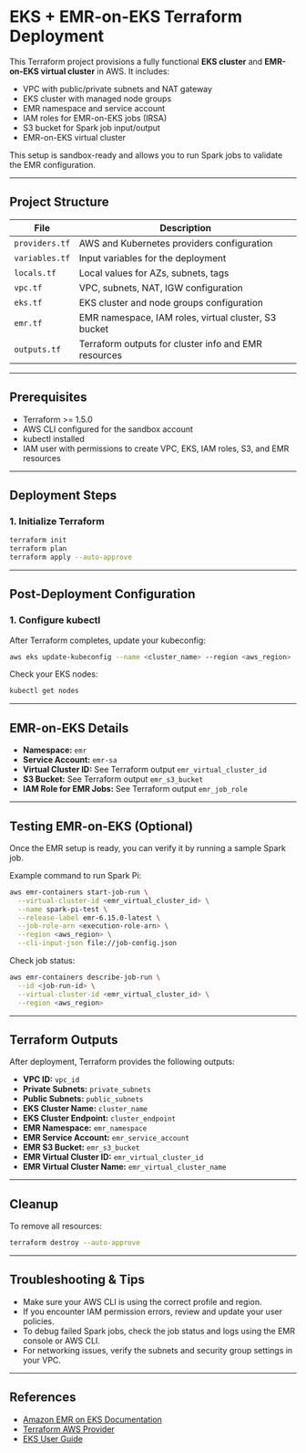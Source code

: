 # EKS + EMR-on-EKS Terraform Deployment

This Terraform project provisions a fully functional **EKS cluster** and **EMR-on-EKS virtual cluster** in AWS. It includes:

- VPC with public/private subnets and NAT gateway
- EKS cluster with managed node groups
- EMR namespace and service account
- IAM roles for EMR-on-EKS jobs (IRSA)
- S3 bucket for Spark job input/output
- EMR-on-EKS virtual cluster

This setup is sandbox-ready and allows you to run Spark jobs to validate the EMR configuration.

---

## Project Structure

| File            | Description |
|-----------------|-------------|
| `providers.tf`  | AWS and Kubernetes providers configuration |
| `variables.tf`  | Input variables for the deployment |
| `locals.tf`     | Local values for AZs, subnets, tags |
| `vpc.tf`        | VPC, subnets, NAT, IGW configuration |
| `eks.tf`        | EKS cluster and node groups configuration |
| `emr.tf`        | EMR namespace, IAM roles, virtual cluster, S3 bucket |
| `outputs.tf`    | Terraform outputs for cluster info and EMR resources |

---

## Prerequisites

- Terraform >= 1.5.0
- AWS CLI configured for the sandbox account
- kubectl installed
- IAM user with permissions to create VPC, EKS, IAM roles, S3, and EMR resources

---

## Deployment Steps

### 1. **Initialize Terraform**

```bash
terraform init
terraform plan
terraform apply --auto-approve
```

---

## Post-Deployment Configuration

### 1. **Configure kubectl**

After Terraform completes, update your kubeconfig:

```bash
aws eks update-kubeconfig --name <cluster_name> --region <aws_region>
```

Check your EKS nodes:

```bash
kubectl get nodes
```

---

## EMR-on-EKS Details

- **Namespace:** `emr`
- **Service Account:** `emr-sa`
- **Virtual Cluster ID:** See Terraform output `emr_virtual_cluster_id`
- **S3 Bucket:** See Terraform output `emr_s3_bucket`
- **IAM Role for EMR Jobs:** See Terraform output `emr_job_role`

---

## Testing EMR-on-EKS (Optional)

Once the EMR setup is ready, you can verify it by running a sample Spark job.

Example command to run Spark Pi:

```bash
aws emr-containers start-job-run \
  --virtual-cluster-id <emr_virtual_cluster_id> \
  --name spark-pi-test \
  --release-label emr-6.15.0-latest \
  --job-role-arn <execution-role-arn> \
  --region <aws_region> \
  --cli-input-json file://job-config.json
```

Check job status:

```bash
aws emr-containers describe-job-run \
  --id <job-run-id> \
  --virtual-cluster-id <emr_virtual_cluster_id> \
  --region <aws_region>
```

---

## Terraform Outputs

After deployment, Terraform provides the following outputs:

- **VPC ID:** `vpc_id`
- **Private Subnets:** `private_subnets`
- **Public Subnets:** `public_subnets`
- **EKS Cluster Name:** `cluster_name`
- **EKS Cluster Endpoint:** `cluster_endpoint`
- **EMR Namespace:** `emr_namespace`
- **EMR Service Account:** `emr_service_account`
- **EMR S3 Bucket:** `emr_s3_bucket`
- **EMR Virtual Cluster ID:** `emr_virtual_cluster_id`
- **EMR Virtual Cluster Name:** `emr_virtual_cluster_name`

---

## Cleanup

To remove all resources:

```bash
terraform destroy --auto-approve
```

---

## Troubleshooting & Tips

- Make sure your AWS CLI is using the correct profile and region.
- If you encounter IAM permission errors, review and update your user policies.
- To debug failed Spark jobs, check the job status and logs using the EMR console or AWS CLI.
- For networking issues, verify the subnets and security group settings in your VPC.

---

## References

- [Amazon EMR on EKS Documentation](https://docs.aws.amazon.com/emr/latest/EMR-on-EKS-DevelopmentGuide/emr-eks.html)
- [Terraform AWS Provider](https://registry.terraform.io/providers/hashicorp/aws/latest/docs)
- [EKS User Guide](https://docs.aws.amazon.com/eks/latest/userguide/what-is-eks.html)

